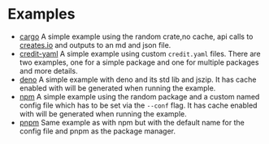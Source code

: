 # Examples
- [cargo](./cargo/)
    A simple example using the random crate,no cache, api calls to [creates.io](https://crates.io) and outputs to an md and json file.
- [credit-yaml](./credit-yaml/)
    A simple example using custom `credit.yaml` files. There are two examples, one for a simple package and one for multiple packages and more details.
- [deno](./deno/)
    A simple example with deno and its std lib and jszip. It has cache enabled with will be generated when running the example.
- [npm](./npm/)
    A simple example using the random package and a custom named config file which has to be set via the `--conf` flag. It has cache enabled with will be generated when running the example.
- [pnpm](./pnpm/)
    Same example as with npm but with the default name for the config file and pnpm as the package manager.
